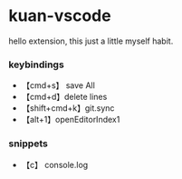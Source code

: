 # kuan-vscode

hello extension, this just a little myself habit.

### keybindings

- 【cmd+s】 save All
- 【cmd+d】delete lines
- 【shift+cmd+k】git.sync
- 【alt+1】openEditorIndex1

### snippets

- 【c】 console.log
